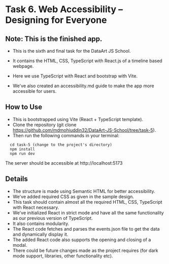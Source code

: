 # Task 6. Web Accessibility – Designing for Everyone

## Note: This is the finished app.

- This is the sixth and final task for the DataArt JS School. 

- It contains the HTML, CSS, TypeScript with React.js of a timeline based webpage.

- Here we use TypeScript with React and bootstrap with Vite.

- We've also created an accessibility.md guide to make the app more accessible for users.
  
## How to Use

- This is bootstrapped using Vite (React + TypeScript template). 
- Clone the repository (git clone https://github.com/mdmohiuddin32/DataArt-JS-School/tree/task-5).
- Then run the following commands in your terminal:
```console
  cd task-5 (change to the project's directory)
  npm install
  npm run dev
```

The server should be accessible at http://localhost:5173

## Details

- The structure is made using Semantic HTML for better accessibility.
- We've added required CSS as given in the sample design.
- This task should contain almost all the required HTML, CSS, TypeScript with React necessary.
- We've initialized React in strict mode and have all the same functionality as our previous version of TypeScript.
- It also contains modularity.
- The React code fetches and parses the events.json file to get the data and dynamically display it.
- The added React code also supports the opening and closing of a modal.
- There could be future changes made as the project requires (for dark mode support, libraries, other functionality etc). 
